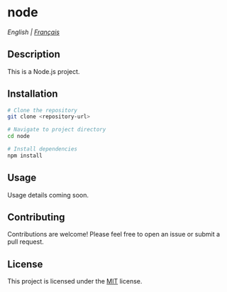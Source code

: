 # node

*English | [Français](README.fr.md)*

## Description

This is a Node.js project.

## Installation

```bash
# Clone the repository
git clone <repository-url>

# Navigate to project directory
cd node

# Install dependencies
npm install
```

## Usage

Usage details coming soon.

## Contributing

Contributions are welcome! Please feel free to open an issue or submit a pull request.

## License

This project is licensed under the [MIT](LICENSE) license.